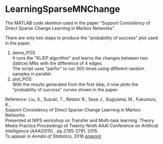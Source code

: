 # LearningSparseMNChange
The MATLAB code skeleton used in the paper "Support Consistency of Direct Sparse-Change Learning in Markov Networks".

There are only two steps to produce the "probability of success" plot used in the paper. 

1. demo_POS  
It runs the "KLIEP algorithm" and learns the changes between two (lattice) MNs with the difference of 4 edges.   
The script uses "parfor" to run 300 times using different random samples in parallel.   
2. plot_POS:  
With the results generated from the first step, it now plots the "probability of success" curves shown in the paper.   

Reference:
Liu, S., Suzuki, T., Relator R., Sese J., Sugiyama, M., Fukumizu, K.,  
Support Consistency of Direct Sparse-Change Learning in Markov Networks  
Presented at NIPS workshop on Transfer and Multi-task learning: Theory Meets Practice
Proceedings of Twenty-Ninth AAAI Conference on Artificial Intelligence (AAAI2015) 
, pp.2785-2791, 2015.  
To appear in *Annals of Statistics*, 2016 [preprint](https://arxiv.org/abs/1407.0581)
